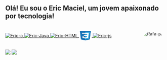 ## Olá! Eu sou o Eric Maciel, um jovem apaixonado por tecnologia!
<div align="center">
  <a href="https://github.com/EricSM99">
  
</div>
<div style="display: inline_block"><br>
  <img align="center" alt="Eric-c" height="30" width="40" src="https://cdn.jsdelivr.net/gh/devicons/devicon/icons/c/c-original.svg">
  <img align="center" alt="Eric-Java" height="30" width="40" src="https://cdn.jsdelivr.net/gh/devicons/devicon/icons/java/java-original.svg">
  <img align="center" alt="Eric-HTML" height="30" width="40" src="https://cdn.jsdelivr.net/gh/devicons/devicon/icons/html5/html5-original.svg">
  <img align="center" alt="Eric-CSS" height="30" width="40" src="https://raw.githubusercontent.com/devicons/devicon/master/icons/css3/css3-original.svg">
  <img align="center" alt="Eric-js" height="30" width="40" src="https://cdn.jsdelivr.net/gh/devicons/devicon/icons/javascript/javascript-original.svg">
  <img align="right" alt="Rafa-pic" height="150" style="border-radius:50px;" src="https://lh3.googleusercontent.com/MqJhi1QthW_YNeaCaE7DZOtKD_xtWMMXA_JwyioEtAsnqlpcrIZRrZ-INeLp4NTEdYEnDpZVtGKeNQ7ok3xfjEwgGk3GbFba9VEXyhILixfVUjoQMsB5sR1d-6JasOrNqjLVFQdx51SQaHD4sZhp3uO55NDptDHt5dONwXYg2rh4SY0VWaW26b7SThg9CK8oyvCVwWPGcCsOsReWciAw_ihO5u5F6GGL6zD_1ij5KBMEdkO9NrcctmsYo2Ya-ILY3_321yMhAIDQUKtLNPPWnoCE7TGPryrVHJJrrT7thnxGeW_BiQdmkqfTCndX58ZimxK5jFwsxOiZO6jFEyyrwOGHYDkYpud6p1Tz85y9CUuk9fZvYsIATTIe3PdYGtu1CRcA6w4Cx68UolcFe5H8IjKZev_KTfayOUc7Fve4BTUZnjFyVaT-Ip0pGi0GPA7rF93lGg7fonKi2Fm_aAtmuUX-GPrVMmzwY5IqtfpDp6d8GBPE4hfODyNl0NHJ1cLSr1k88WfKzovXJFSQ5duGgwh0ZdvryyQrLkDtQtSy9rhzLWu837w24x6up0W_77R1xWN0qEGuFUh_e_O2N9CfezFqGsy7cJjrZkqHhNzOKxygB7R3TmGt3p74NUHdoDLbQ1tpSjxTL3O0NHd7VQcYEWvVgO5u9UH8Rw6xJU7Q7LmvyHK3Wwe3dv_PRI9hQiJN5WIPTZDf7yFn2hii83dtz9TPE2l8Rret6tYELBdISGgkfYZl59tYIb1aX2l8Zz8=s640-no?authuser=0">
</div>
  
  ##
 
<div> 
  <a href="https://www.instagram.com/ericmaciel999" target="_blank"><img src="https://img.shields.io/badge/-Instagram-%23E4405F?style=for-the-badge&logo=instagram&logoColor=white" target="_blank"></a>
  <a href = "mailto:ericmaciel999@gmail.com"><img src="https://img.shields.io/badge/-Gmail-%23333?style=for-the-badge&logo=gmail&logoColor=white" target="_blank"></a>
</div>
